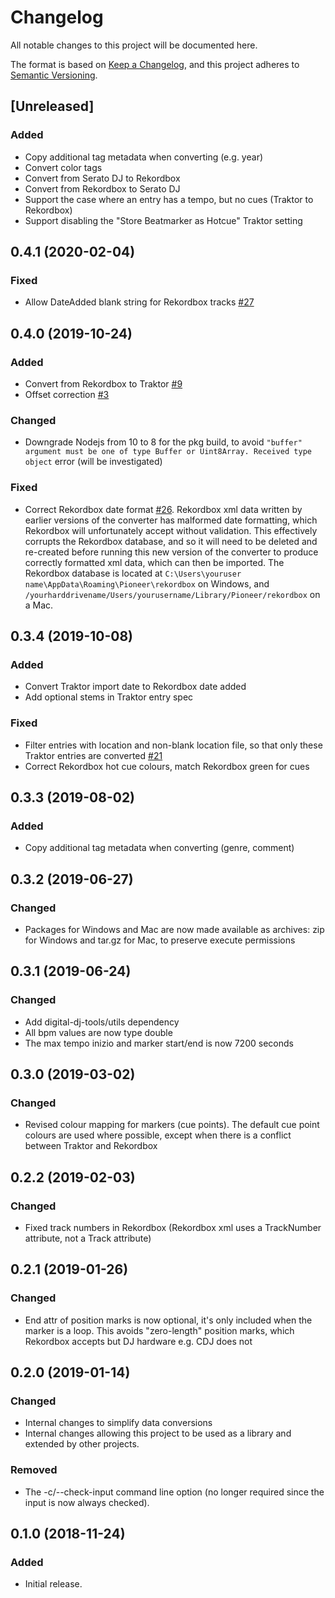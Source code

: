 # Changelog
All notable changes to this project will be documented here.

The format is based on [Keep a Changelog](https://keepachangelog.com/en/1.0.0/),
and this project adheres to [Semantic Versioning](https://semver.org/spec/v2.0.0.html).

## [Unreleased]
### Added
- Copy additional tag metadata when converting (e.g. year)
- Convert color tags
- Convert from Serato DJ to Rekordbox
- Convert from Rekordbox to Serato DJ
- Support the case where an entry has a tempo, but no cues (Traktor to Rekordbox)
- Support disabling the "Store Beatmarker as Hotcue" Traktor setting

## 0.4.1 (2020-02-04)
### Fixed
- Allow DateAdded blank string for Rekordbox tracks [#27](https://github.com/digital-dj-tools/dj-data-converter/issues/27)

## 0.4.0 (2019-10-24)
### Added
- Convert from Rekordbox to Traktor [#9](https://github.com/digital-dj-tools/dj-data-converter/issues/9)
- Offset correction [#3](https://github.com/digital-dj-tools/dj-data-converter/issues/3)
### Changed
- Downgrade Nodejs from 10 to 8 for the pkg build, to avoid `"buffer" argument must be one of type Buffer or Uint8Array. Received type object` error (will be investigated)
### Fixed
- Correct Rekordbox date format [#26](https://github.com/digital-dj-tools/dj-data-converter/issues/26). Rekordbox xml data written by earlier versions of the converter has malformed date formatting, which Rekordbox will unfortunately accept without validation. This effectively corrupts the Rekordbox database, and so it will need to be deleted and re-created before running this new version of the converter to produce correctly formatted xml data, which can then be imported. The Rekordbox database is located at `C:\Users\youruser name\AppData\Roaming\Pioneer\rekordbox` on Windows, and `/yourharddrivename/Users/yourusername/Library/Pioneer/rekordbox` on a Mac.

## 0.3.4 (2019-10-08)
### Added
- Convert Traktor import date to Rekordbox date added
- Add optional stems in Traktor entry spec
### Fixed
- Filter entries with location and non-blank location file, so that only these Traktor entries are converted [#21](https://github.com/digital-dj-tools/dj-data-converter/issues/21)
- Correct Rekordbox hot cue colours, match Rekordbox green for cues

## 0.3.3 (2019-08-02)
### Added
- Copy additional tag metadata when converting (genre, comment)

## 0.3.2 (2019-06-27)
### Changed
- Packages for Windows and Mac are now made available as archives: zip for Windows and tar.gz for Mac, to preserve execute permissions

## 0.3.1 (2019-06-24)
### Changed
- Add digital-dj-tools/utils dependency
- All bpm values are now type double
- The max tempo inizio and marker start/end is now 7200 seconds

## 0.3.0 (2019-03-02)
### Changed
- Revised colour mapping for markers (cue points). The default cue point colours are used where possible, except when there is a conflict between Traktor and Rekordbox

## 0.2.2 (2019-02-03)
### Changed
- Fixed track numbers in Rekordbox (Rekordbox xml uses a TrackNumber attribute, not a Track attribute)

## 0.2.1 (2019-01-26)
### Changed
- End attr of position marks is now optional, it's only included when the marker is a loop. This avoids "zero-length" position marks, which Rekordbox accepts but DJ hardware e.g. CDJ does not

## 0.2.0 (2019-01-14)
### Changed
- Internal changes to simplify data conversions 
- Internal changes allowing this project to be used as a library and extended by other projects.
### Removed
- The -c/--check-input command line option (no longer required since the input is now always checked).

## 0.1.0 (2018-11-24)
### Added
- Initial release.